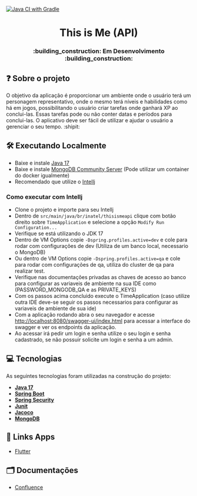 [![Java CI with Gradle](https://github.com/S204-Inatel-2022-2/This-is-Me-API/actions/workflows/gradle.yml/badge.svg?branch=main)](https://github.com/S204-Inatel-2022-2/This-is-Me-API/actions/workflows/gradle.yml)

<h1 align="center">This is Me (API)</h1>
<h3 align="center">:building_construction: Em Desenvolvimento :building_construction:</h3>

## ❓ Sobre o projeto
O objetivo da aplicação é proporcionar um ambiente onde o usuário terá um personagem representativo, onde o mesmo terá níveis e habilidades como há em jogos, possibilitando o usuário criar tarefas onde ganhará XP ao conclui-las. Essas tarefas pode ou não conter datas e períodos para conclui-las. O aplicativo deve ser fácil de utilizar e ajudar o usuário a gerenciar o seu tempo. :shipit:

## :hammer_and_wrench: Executando Localmente
- Baixe e instale [Java 17]()
- Baixe e instale [MongoDB Community Server](https://www.mongodb.com/try/download/community) (Pode utilizar um container do docker igualmente)
- Recomendado que utilize o [Intellj](https://www.jetbrains.com/pt-br/idea/)
### Como executar com Intellj
- Clone o projeto e importe para seu Intellj
- Dentro de ``src/main/java/br/inatel/thisismeapi`` clique com botão direito sobre ``TimeApplication`` e selecione a opção ``Modify Run Configuration...``
- Verifique se está utilizando o JDK 17
- Dentro de VM Options copie ``-Dspring.profiles.active=dev`` e cole para rodar com configurações de dev (Utiliza de um banco local, necessario o MongoDB)
- Ou dentro de VM Options copie ``-Dspring.profiles.active=qa`` e cole para rodar com configurações de qa, utiliza do cluster de qa para realizar test.
- Verifique nas documentações privadas as chaves de acesso ao banco para configurar as variaveis de ambiente na sua IDE como (PASSWORD_MONGODB_QA e as PRIVATE_KEYS)
- Com os passos acima concluido execute o TimeApplication (caso utilize outra IDE deve-se seguir os passos necessarios para configurar as variaveis de ambiente de sua ide)
- Com a aplicação rodando abra o seu navegador e acesse [http://localhost:8080/swagger-ui/index.html](http://localhost:8080/swagger-ui/index.html) para acessar a interface do swagger e ver os endpoints da aplicação.
- Ao acessar irá pedir um login e senha utilize o seu login e senha cadastrado, se não possuir solicite um login e senha a um admin.

## 💻 Tecnologias
As seguintes tecnologias foram utilizadas na construção do projeto:

- **[Java 17](https://www.oracle.com/java/technologies/javase/jdk17-archive-downloads.html)**
- **[Spring Boot](https://spring.io/projects/spring-boot)**
- **[Spring Security](https://spring.io/projects/spring-security)**
- **[Junit](https://junit.org/junit5/docs/current/user-guide/)**
- **[Jacoco](https://www.eclemma.org/jacoco/)**
- **[MongoDB](https://www.mongodb.com/)**

## :iphone: Links Apps
- [Flutter](https://github.com/S204-Inatel-2022-2/This-is-Me-App)

## :card_index_dividers: Documentações
- [Confluence](https://redandmoon.atlassian.net/wiki/spaces/NW/pages/1736713/This+is+Me+App)

